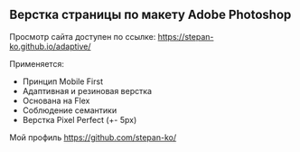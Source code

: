 <h2>Верстка страницы по макету Adobe Photoshop</h2> 

<p>Просмотр сайта доступен по ссылке: <a href="https://stepan-ko.github.io/adaptive/">https://stepan-ko.github.io/adaptive/</a></p>
<p>Применяется:</p>
<ul>  
  <li>Принцип Mobile First</li>
  <li>Адаптивная и резиновая верстка</li>
  <li>Основана на Flex</li>
  <li>Соблюдение семантики</li>
  <li>Верстка Pixel Perfect (+- 5px)</li>
</ul>
<p>Мой профиль <a href="https://github.com/stepan-ko/">https://github.com/stepan-ko/</a>
